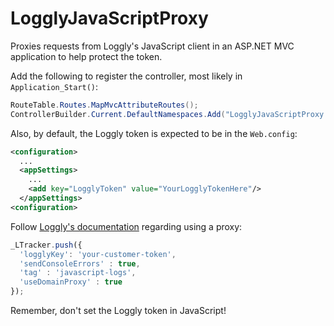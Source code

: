 # LogglyJavaScriptProxy
Proxies requests from Loggly's JavaScript client in an ASP.NET MVC application to help protect the token.

Add the following to register the controller, most likely in `Application_Start()`:
```csharp
RouteTable.Routes.MapMvcAttributeRoutes();
ControllerBuilder.Current.DefaultNamespaces.Add("LogglyJavaScriptProxy.LogglyProxyController");
```
Also, by default, the Loggly token is expected to be in the `Web.config`:
```xml
<configuration>
  ...
  <appSettings>
    ...
    <add key="LogglyToken" value="YourLogglyTokenHere"/>
  </appSettings>
<configuration>
```
Follow [Loggly's documentation](https://github.com/loggly/loggly-jslogger#setup-proxy-for-ad-blockers) regarding using a proxy:
```javascript
_LTracker.push({
  'logglyKey': 'your-customer-token',
  'sendConsoleErrors' : true,
  'tag' : 'javascript-logs',
  'useDomainProxy' : true
});
```
Remember, don't set the Loggly token in JavaScript!
